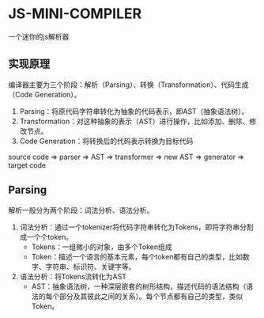 # JS-MINI-COMPILER
 一个迷你的js解析器

## 实现原理
编译器主要为三个阶段：解析（Parsing）、转换（Transformation）、代码生成（Code Generation）。

1. Parsing：将原代码字符串转化为抽象的代码表示，即AST（抽象语法树）。
2. Transformation：对这种抽象的表示（AST）进行操作，比如添加、删除、修改节点。
3. Code Generation：将转换后的代码表示转换为目标代码

source code => parser => AST => transformer => new AST => generator => target code

## Parsing
解析一般分为两个阶段：词法分析、语法分析。

1. 词法分析：通过一个tokenizer将代码字符串转化为Tokens，即将字符串分割成一个个token。
   + Tokens：一组微小的对象，由多个Token组成
   + Token：描述一个语言的基本元素，每个token都有自己的类型，比如数字、字符串、标识符、关键字等。
2. 语法分析：将Tokens流转化为AST
   + AST：抽象语法树，一种深层嵌套的树形结构，描述代码的语法结构（语法的每个部分及其彼此之间的关系）。每个节点都有自己的类型，类似Token。